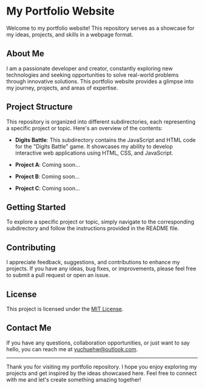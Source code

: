 # My Portfolio Website

Welcome to my portfolio website! This repository serves as a showcase for my ideas, projects, and skills in a webpage format.

## About Me

I am a passionate developer and creator, constantly exploring new technologies and seeking opportunities to solve real-world problems through innovative solutions. This portfolio website provides a glimpse into my journey, projects, and areas of expertise.

## Project Structure

This repository is organized into different subdirectories, each representing a specific project or topic. Here's an overview of the contents:

- **Digits Battle**: This subdirectory contains the JavaScript and HTML code for the "Digits Battle" game. It showcases my ability to develop interactive web applications using HTML, CSS, and JavaScript.

- **Project A**: Coming soon...

- **Project B**: Coming soon...

- **Project C**: Coming soon...

## Getting Started

To explore a specific project or topic, simply navigate to the corresponding subdirectory and follow the instructions provided in the README file.

## Contributing

I appreciate feedback, suggestions, and contributions to enhance my projects. If you have any ideas, bug fixes, or improvements, please feel free to submit a pull request or open an issue.

## License

This project is licensed under the [MIT License](LICENSE).

## Contact Me

If you have any questions, collaboration opportunities, or just want to say hello, you can reach me at [yuchuehw@outlook.com](mailto:yuchuehw@outlook.com).

---

Thank you for visiting my portfolio repository. I hope you enjoy exploring my projects and get inspired by the ideas showcased here. Feel free to connect with me and let's create something amazing together!

